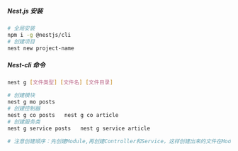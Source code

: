 ##### Nest.js 安装

```bash
# 全局安装
npm i -g @nestjs/cli
# 创建项目
nest new project-name 
```

##### Nest-cli 命令

```bash
nest g [文件类型] [文件名] [文件目录]

# 创建模块
nest g mo posts
# 创建控制器
nest g co posts   nest g co article
# 创建服务类
nest g service posts   nest g service article

# 注意创建顺序：先创建Module,再创建Controller和Service，这样创建出来的文件在Module中自动注册，反之，后创建Module，Controller和Service会被注册到外层的app.modle.ts
```

